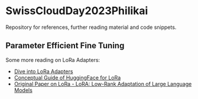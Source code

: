 # SwissCloudDay2023Philikai
Repository for references, further reading material and code snippets. 



## Parameter Efficient Fine Tuning
Some more reading on LoRa Adapters:
- [Dive into LoRa Adapters](https://towardsdatascience.com/dive-into-lora-adapters-38f4da488ede)
- [Conceptual Guide of HuggingFace for LoRa](https://huggingface.co/docs/peft/conceptual_guides/lora)
- [Original Paper on LoRa - LoRA: Low-Rank Adaptation of Large Language Models](https://arxiv.org/pdf/2106.09685.pdf)